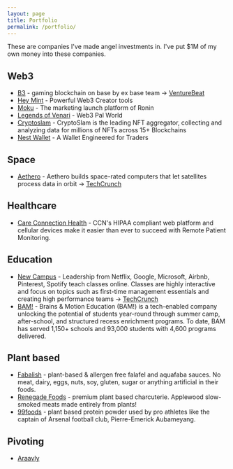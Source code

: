 ```yaml
---
layout: page
title: Portfolio
permalink: /portfolio/
---
```


These are companies I've made angel investments in. I've put $1M of my own money into these companies.

## Web3

- [B3](https://x.com/b3dotfun/) - gaming blockchain on base by ex base team -> [VentureBeat](https://venturebeat.com/games/npc-labs-raises-18m-to-bring-mainstream-games-to-web3/)
- [Hey Mint](https://www.heymint.xyz/) - Powerful Web3 Creator tools
- [Moku](https://x.com/Moku_HQ/status/1805407187482640642) - The marketing launch platform of Ronin
- [Legends of Venari](https://legendsofvenari.com/) - Web3 Pal World
- [Cryptoslam](https://cryptoslam.io/) - CryptoSlam is the leading NFT aggregator, collecting and analyzing data for millions of NFTs across 15+ Blockchains 
- [Nest Wallet](https://nestwallet.xyz/) - A Wallet Engineered for Traders

## Space
- [Aethero](https://aethero.com/) - Aethero builds space-rated computers that let satellites process data in orbit -> [TechCrunch](https://techcrunch.com/2024/07/02/computing-and-shielding-startups-join-forces-to-put-ai-capable-chips-in-space/)

## Healthcare

- [Care Connection Health](https://www.ccnhealth.com/) - CCN's HIPAA compliant web platform and cellular devices make it easier than ever to succeed with Remote Patient Monitoring. 

## Education

- [New Campus](https://newcampus.co) - Leadership from Netflix, Google, Microsoft, Airbnb, Pinterest, Spotify teach classes online. Classes are highly interactive and focus on topics such as first-time management essentials and creating high performance teams -> [TechCrunch](https://techcrunch.com/2021/07/20/newcampus-wants-to-train-the-first-time-managers-within-southeast-asias-tech-giants/)
- [BAM!](https://www.brains-and-motion.com/) - Brains & Motion Education (BAM!) is a tech-enabled company unlocking the potential of students year-round through summer camp, after-school, and structured recess enrichment programs. To date, BAM has served 1,150+ schools and 93,000 students with 4,600 programs delivered.

## Plant based

- [Fabalish](https://www.fabalish.com) - plant-based & allergen free falafel and aquafaba sauces. No meat, dairy, eggs, nuts, soy, gluten, sugar or anything artificial in their foods.
- [Renegade Foods](https://renegadefoods.com/) - premium plant based charcuterie. Applewood slow-smoked meats made entirely from plants!
- [99foods](https://99foods.io/) - plant based protein powder used by pro athletes like the captain of Arsenal football club, Pierre-Emerick Aubameyang.

## Pivoting

- [Araavly](#)
